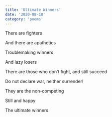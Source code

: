 ```yaml
---
title: 'Ultimate Winners'
date: '2020-08-18'
category: 'poems'
---
```


There are fighters

And there are apathetics

Troublemaking winners

And lazy losers

There are those who don’t fight, and still succeed

Do not declare war, neither surrender!

They are the non-competing

Still and happy

The ultimate winners
